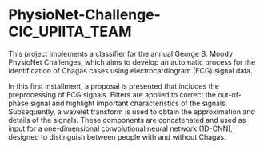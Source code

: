 # PhysioNet-Challenge-CIC_UPIITA_TEAM

This project implements a classifier for the annual George B. Moody PhysioNet Challenges, which aims to develop an automatic process for the identification of Chagas cases using electrocardiogram (ECG) signal data.

In this first installment, a proposal is presented that includes the preprocessing of ECG signals. Filters are applied to correct the out-of-phase signal and highlight important characteristics of the signals. Subsequently, a wavelet transform is used to obtain the approximation and details of the signals. These components are concatenated and used as input for a one-dimensional convolutional neural network (1D-CNN), designed to distinguish between people with and without Chagas.
